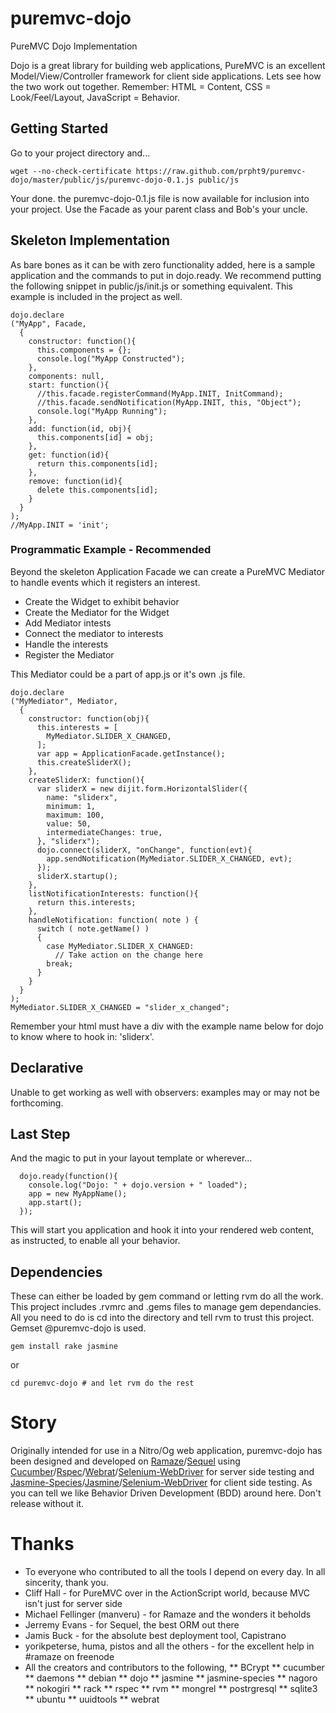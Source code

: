 puremvc-dojo
============

PureMVC Dojo Implementation

Dojo is a great library for building web applications, PureMVC is an excellent Model/View/Controller framework for client side applications. Lets see how the two work out together.  Remember: HTML = Content, CSS = Look/Feel/Layout, JavaScript = Behavior.

Getting Started
---------------

Go to your project directory and...

```````````````````````````````````````````````````
wget --no-check-certificate https://raw.github.com/prpht9/puremvc-dojo/master/public/js/puremvc-dojo-0.1.js public/js
```````````````````````````````````````````````````

Your done. the puremvc-dojo-0.1.js file is now available for inclusion into your project. Use the Facade as your parent class and Bob's your uncle.

Skeleton Implementation 
-----------------------

As bare bones as it can be with zero functionality added, here is a sample application and the commands to put in dojo.ready. We recommend putting the following snippet in public/js/init.js or something equivalent. This example is included in the project as well.

```````````````````````````````````````````````````
dojo.declare
("MyApp", Facade,
  {
    constructor: function(){
      this.components = {};
      console.log("MyApp Constructed");
    },
    components: null,
    start: function(){
      //this.facade.registerCommand(MyApp.INIT, InitCommand);
      //this.facade.sendNotification(MyApp.INIT, this, "Object");
      console.log("MyApp Running");
    },
    add: function(id, obj){
      this.components[id] = obj;
    },
    get: function(id){
      return this.components[id];
    },
    remove: function(id){
      delete this.components[id];
    }
  }
);
//MyApp.INIT = 'init';
```````````````````````````````````````````````````

### Programmatic Example - Recommended

Beyond the skeleton Application Facade we can create a PureMVC Mediator to handle events which it registers an interest.

* Create the Widget to exhibit behavior
* Create the Mediator for the Widget
* Add Mediator intests
* Connect the mediator to interests
* Handle the interests
* Register the Mediator

This Mediator could be a part of app.js or it's own .js file.

```````````````````````````````````````````````````
dojo.declare
("MyMediator", Mediator,
  {
    constructor: function(obj){
      this.interests = [
        MyMediator.SLIDER_X_CHANGED,
      ];
      var app = ApplicationFacade.getInstance();
      this.createSliderX();
    },
    createSliderX: function(){
      var sliderX = new dijit.form.HorizontalSlider({
        name: "sliderx",
        minimum: 1,
        maximum: 100,
        value: 50,  
        intermediateChanges: true,
      }, "sliderx");
      dojo.connect(sliderX, "onChange", function(evt){
        app.sendNotification(MyMediator.SLIDER_X_CHANGED, evt);
      });
      sliderX.startup();
    },
    listNotificationInterests: function(){
      return this.interests;
    },
    handleNotification: function( note ) {
      switch ( note.getName() )
      {
        case MyMediator.SLIDER_X_CHANGED:
          // Take action on the change here
        break;
      }
    } 
  } 
);
MyMediator.SLIDER_X_CHANGED = "slider_x_changed";
```````````````````````````````````````````````````

Remember your html must have a div with the example name below for dojo to know where to hook in: 'sliderx'. 

Declarative
-----------

Unable to get working as well with observers: examples may or may not be forthcoming.

Last Step
---------

And the magic to put in your layout template or wherever...

```````````````````````````````````````````````````
  dojo.ready(function(){
    console.log("Dojo: " + dojo.version + " loaded");
    app = new MyAppName();
    app.start();
  });
```````````````````````````````````````````````````

This will start you application and hook it into your rendered web content, as instructed, to enable all your behavior.

Dependencies
------------

These can either be loaded by gem command or letting rvm do all the work. This project includes .rvmrc and .gems files to manage gem dependancies. All you need to do is cd into the directory and tell rvm to trust this project. Gemset @puremvc-dojo is used.

```````````````````````````````````````````````````
gem install rake jasmine
```````````````````````````````````````````````````

or

```````````````````````````````````````````````````
cd puremvc-dojo # and let rvm do the rest
```````````````````````````````````````````````````

Story
=====

Originally intended for use in a Nitro/Og web application, puremvc-dojo has been designed and developed on [Ramaze](http://ramaze.net/)/[Sequel](http://sequel.rubyforge.org/) using [Cucumber](http://cukes.info/)/[Rspec](http://rspec.info/)/[Webrat](https://github.com/brynary/webrat)/[Selenium-WebDriver](http://seleniumhq.org/docs/03_webdriver.html) for server side testing and [Jasmine-Species](http://rudylattae.github.com/jasmine-species/)/[Jasmine](http://pivotal.github.com/jasmine/)/[Selenium-WebDriver](http://rudylattae.github.com/jasmine-species/) for client side testing. As you can tell we like Behavior Driven Development (BDD) around here. Don't release without it.

Thanks
======

* To everyone who contributed to all the tools I depend on every day. In all sincerity, thank you.
* Cliff Hall - for PureMVC over in the ActionScript world, because MVC isn't just for server side
* Michael Fellinger (manveru) - for Ramaze and the wonders it beholds
* Jerremy Evans - for Sequel, the best ORM out there
* Jamis Buck - for the absolute best deployment tool, Capistrano
* yorikpeterse, huma, pistos and all the others - for the excellent help in #ramaze on freenode
* All the creators and contributors to the following,
** BCrypt
** cucumber
** daemons
** debian
** dojo
** jasmine
** jasmine-species
** nagoro
** nokogiri
** rack
** rspec
** rvm
** mongrel
** postrgresql
** sqlite3
** ubuntu
** uuidtools
** webrat
